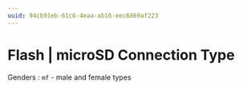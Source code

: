```yaml
---
uuid: 94cb91eb-61c6-4eaa-ab16-eec6869af223
---
```

# Flash | microSD Connection Type

Genders
: `mf` - male and female types
